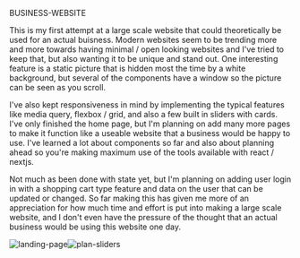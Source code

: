 BUSINESS-WEBSITE

This is my first attempt at a large scale website that could theoretically be used for an actual buisness. Modern websites seem to be trending more and more towards having minimal / open looking websites and I've tried to keep that, but also wanting it to be unique and stand out. One interesting feature is a static picture that is hidden most the time by a white background, but several of the components have a window so the picture can be seen as you scroll.

I've also kept responsiveness in mind by implementing the typical features like media query, flexbox / grid, and also a few built in sliders with cards. I've only finished the home page, but I'm planning on add many more pages to make it function like a useable website that a business would be happy to use. I've learned a lot about components so far and also about planning ahead so you're making maximum use of the tools available with react / nextjs.

Not much as been done with state yet, but I'm planning on adding user login in with a shopping cart type feature and data on the user that can be updated or changed. So far making this has given me more of an appreciation for how much time and effort is put into making a large scale website, and I don't even have the pressure of the thought that an actual business would be using this website one day.

![landing-page](https://user-images.githubusercontent.com/61264144/212809066-686ed6e0-9fa4-44ff-8742-0346a4b76e85.png)![plan-sliders](https://user-images.githubusercontent.com/61264144/212809073-f898f935-c1ca-4dc6-9180-2787cb45b9fb.png)
